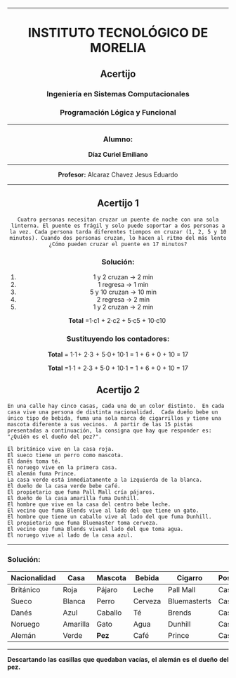 <div align="center">

---

# INSTITUTO TECNOLÓGICO DE MORELIA  

## Acertijo

### Ingeniería en Sistemas Computacionales
### Programación Lógica y Funcional


---

### Alumno:
**Díaz Curiel Emiliano**

---

**Profesor:** Alcaraz Chavez Jesus Eduardo

---
<div>


## Acertijo 1

```
Cuatro personas necesitan cruzar un puente de noche con una sola linterna. El puente es frágil y solo puede soportar a dos personas a la vez. Cada persona tarda diferentes tiempos en cruzar (1, 2, 5 y 10 minutos). Cuando dos personas cruzan, lo hacen al ritmo del más lento ¿Cómo pueden cruzar el puente en 17 minutos?
```


### Solución:
1.   1 y 2 cruzan → 2 min
2.   1 regresa → 1 min
3.   5 y 10 cruzan → 10 min
4.   2 regresa → 2 min
5.   1 y 2 cruzan → 2 min

**Total** =1⋅c1 + 2⋅c2 + 5⋅c5 + 10⋅c10
	​


### Sustituyendo los contadores:

**Total** = 1⋅1 +  2⋅3  +  5⋅0 + 10⋅1 = 1 + 6 + 0 + 10 = 17

**Total** =1⋅1 + 2⋅3 + 5⋅0 + 10⋅1 = 1 + 6 + 0 + 10 = 17


## Acertijo 2
<div align=justify>

```
En una calle hay cinco casas, cada una de un color distinto.  En cada
casa vive una persona de distinta nacionalidad.  Cada dueño bebe un
único tipo de bebida, fuma una sola marca de cigarrillos y tiene una
mascota diferente a sus vecinos.  A partir de las 15 pistas
presentadas a continuación, la consigna que hay que responder es:
"¿Quién es el dueño del pez?".

El británico vive en la casa roja.
El sueco tiene un perro como mascota.
El danés toma té.
El noruego vive en la primera casa.
El alemán fuma Prince.
La casa verde está inmediatamente a la izquierda de la blanca.
El dueño de la casa verde bebe café.
El propietario que fuma Pall Mall cría pájaros.
El dueño de la casa amarilla fuma Dunhill.
El hombre que vive en la casa del centro bebe leche.
El vecino que fuma Blends vive al lado del que tiene un gato.
El hombre que tiene un caballo vive al lado del que fuma Dunhill.
El propietario que fuma Bluemaster toma cerveza.
El vecino que fuma Blends viveal lado del que toma agua.
El noruego vive al lado de la casa azul.
```
<div>

---

### Solución:

| Nacionalidad | Casa | Mascota | Bebida | Cigarro | Posición |
|-------|-------|-------|-------|-------|-------|
| Británico   | Roja   | Pájaro  | Leche   | Pall Mall   | Casa 3   |
| Sueco   | Blanca   | Perro    | Cerveza   | Bluemasterts   | Casa 5   | 
| Danés    | Azul  | Caballo    | Té    | Brends    | Casa 2 |
| Noruego | Amarilla | Gato | Agua | Dunhill | Casa 1 |
| Alemán | Verde | **Pez** | Café | Prince | Casa 4|

---

**Descartando las casillas que quedaban vacías, el alemán es el dueño del pez.**